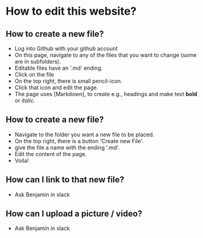 # How to edit this website? 

## How to create a new file?
* Log into Github with your github account
* On this page, navigate to any of the files that you want to change (some are in subfolders). 
* Editable files have an '.md' ending. 
* Click on the file
* On the top right, there is small pencil-icon. 
* Click that icon and edit the page. 
* The page uses [Markdown], to create e.g., headings and make text __bold__ or _italic_.


## How to create a new file?
* Navigate to the folder you want a new file to be placed. 
* On the top right, there is a button 'Create new File'. 
* give the file a name with the ending '.md'.
* Edit the content of the page. 
* Voila!

## How can I link to that new file?
* Ask Benjamin in slack


## How can I upload a picture / video?
* Ask Benjamin in slack

